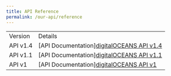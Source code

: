 ```yaml
---
title: API Reference
permalink: /our-api/reference
---
```

<table class="docs-table">
	<tbody>
			<tr>
				<td>Version</td>
				<td>Details</td>
			</tr>
			<tr>
				<td>API v1.4</td>
				<td>[API Documentation]<a href="/files/TEST_API%20User%20Guide%20Documentation.pdf" target="_blank">digitalOCEANS API v1.4</a></td>
			</tr>
			<tr>
				<td>API v1.1</td>
				<td>[API Documentation]<a href="/files/TEST_API%20User%20Guide%20Documentation.pdf" target="_blank">digitalOCEANS API v1.1</a></td>
			</tr>
			<tr>
				<td>API v1</td>
				<td>[API Documentation]<a href="/files/TEST_API%20User%20Guide%20Documentation.pdf" target="_blank">digitalOCEANS API v1</a></td>
			</tr>
	</tbody>
</table>